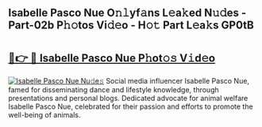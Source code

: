 ## Isabelle Pasco Nue O𝚗𝚕yf𝚊ns L𝚎a𝚔ed N𝚞𝚍es - Part-02b P𝚑𝚘tos Vi𝚍𝚎o - H𝚘𝚝 Part L𝚎a𝚔s GP0tB

# <h2><a href="http://kf3zssc.oniu.top/?m=Isabelle+Pasco+Nue">🔗👉 🔴 Isabelle Pasco Nue P𝚑ot𝚘𝚜 V𝚒d𝚎o</a></h2>

[![Isabelle Pasco Nue Nu𝚍e𝚜](https://i.imgur.com/0qMVB7G.gif)](http://kf3zssc.oniu.top/?m=Isabelle+Pasco+Nue)
Social media influencer Isabelle Pasco Nue, famed for disseminating dance and lifestyle knowledge, through presentations and personal blogs. Dedicated advocate for animal welfare Isabelle Pasco Nue, celebrated for their passion and efforts to promote the well-being of animals.  
